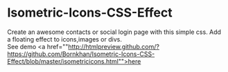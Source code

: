 # Isometric-Icons-CSS-Effect
Create an awesome contacts or social login page with this simple css. Add a floating effect to icons,images or divs.<br/>
See demo <a href=""http://htmlpreview.github.com/?https://github.com/Bornkhan/Isometric-Icons-CSS-Effect/blob/master/isometricicons.html"">here</a>

